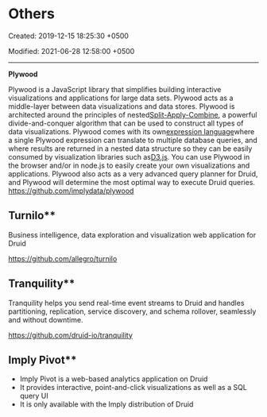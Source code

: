 # Others

Created: 2019-12-15 18:25:30 +0500

Modified: 2021-06-28 12:58:00 +0500

---

**Plywood**

Plywood is a JavaScript library that simplifies building interactive visualizations and applications for large data sets. Plywood acts as a middle-layer between data visualizations and data stores.
Plywood is architected around the principles of nested[Split-Apply-Combine](http://www.jstatsoft.org/article/view/v040i01/v40i01.pdf), a powerful divide-and-conquer algorithm that can be used to construct all types of data visualizations. Plywood comes with its own[expression language](https://github.com/implydata/plywood/blob/master/docs/expressions.md)where a single Plywood expression can translate to multiple database queries, and where results are returned in a nested data structure so they can be easily consumed by visualization libraries such as[D3.js](http://d3js.org/).
You can use Plywood in the browser and/or in node.js to easily create your own visualizations and applications.
Plywood also acts as a very advanced query planner for Druid, and Plywood will determine the most optimal way to execute Druid queries.
<https://github.com/implydata/plywood>

## Turnilo**

Business intelligence, data exploration and visualization web application for Druid

<https://github.com/allegro/turnilo>

## Tranquility**

Tranquility helps you send real-time event streams to Druid and handles partitioning, replication, service discovery, and schema rollover, seamlessly and without downtime.

<https://github.com/druid-io/tranquility>

## Imply Pivot**
-   Imply Pivot is a web-based analytics application on Druid
-   It provides interactive, point-and-click visualizations as well as a SQL query UI
-   It is only available with the Imply distribution of Druid
